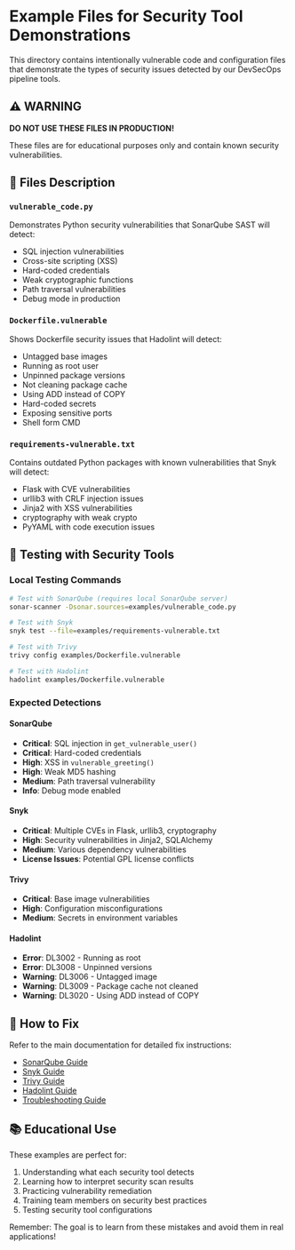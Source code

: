 # Example Files for Security Tool Demonstrations

This directory contains intentionally vulnerable code and configuration files that demonstrate the types of security issues detected by our DevSecOps pipeline tools.

## ⚠️ WARNING

**DO NOT USE THESE FILES IN PRODUCTION!**

These files are for educational purposes only and contain known security vulnerabilities.

## 📁 Files Description

### `vulnerable_code.py`

Demonstrates Python security vulnerabilities that SonarQube SAST will detect:

- SQL injection vulnerabilities
- Cross-site scripting (XSS)
- Hard-coded credentials
- Weak cryptographic functions
- Path traversal vulnerabilities
- Debug mode in production

### `Dockerfile.vulnerable`

Shows Dockerfile security issues that Hadolint will detect:

- Untagged base images
- Running as root user
- Unpinned package versions
- Not cleaning package cache
- Using ADD instead of COPY
- Hard-coded secrets
- Exposing sensitive ports
- Shell form CMD

### `requirements-vulnerable.txt`

Contains outdated Python packages with known vulnerabilities that Snyk will detect:

- Flask with CVE vulnerabilities
- urllib3 with CRLF injection issues
- Jinja2 with XSS vulnerabilities
- cryptography with weak crypto
- PyYAML with code execution issues

## 🧪 Testing with Security Tools

### Local Testing Commands

```bash
# Test with SonarQube (requires local SonarQube server)
sonar-scanner -Dsonar.sources=examples/vulnerable_code.py

# Test with Snyk
snyk test --file=examples/requirements-vulnerable.txt

# Test with Trivy
trivy config examples/Dockerfile.vulnerable

# Test with Hadolint
hadolint examples/Dockerfile.vulnerable
```

### Expected Detections

#### SonarQube

- **Critical**: SQL injection in `get_vulnerable_user()`
- **Critical**: Hard-coded credentials
- **High**: XSS in `vulnerable_greeting()`
- **High**: Weak MD5 hashing
- **Medium**: Path traversal vulnerability
- **Info**: Debug mode enabled

#### Snyk

- **Critical**: Multiple CVEs in Flask, urllib3, cryptography
- **High**: Security vulnerabilities in Jinja2, SQLAlchemy
- **Medium**: Various dependency vulnerabilities
- **License Issues**: Potential GPL license conflicts

#### Trivy

- **Critical**: Base image vulnerabilities
- **High**: Configuration misconfigurations
- **Medium**: Secrets in environment variables

#### Hadolint

- **Error**: DL3002 - Running as root
- **Error**: DL3008 - Unpinned versions
- **Warning**: DL3006 - Untagged image
- **Warning**: DL3009 - Package cache not cleaned
- **Warning**: DL3020 - Using ADD instead of COPY

## 🔧 How to Fix

Refer to the main documentation for detailed fix instructions:

- [SonarQube Guide](../docs/sonarqube-guide.md)
- [Snyk Guide](../docs/snyk-guide.md)
- [Trivy Guide](../docs/trivy-guide.md)
- [Hadolint Guide](../docs/hadolint-guide.md)
- [Troubleshooting Guide](../docs/troubleshooting-guide.md)

## 📚 Educational Use

These examples are perfect for:

1. Understanding what each security tool detects
2. Learning how to interpret security scan results
3. Practicing vulnerability remediation
4. Training team members on security best practices
5. Testing security tool configurations

Remember: The goal is to learn from these mistakes and avoid them in real applications!
